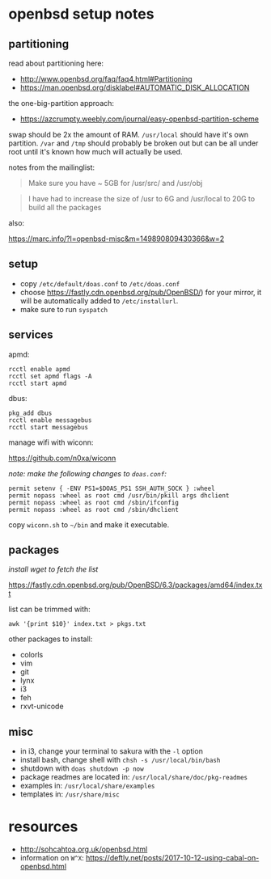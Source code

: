 # openbsd setup notes

## partitioning

read about partitioning here:

* <http://www.openbsd.org/faq/faq4.html#Partitioning>
* <https://man.openbsd.org/disklabel#AUTOMATIC_DISK_ALLOCATION>

the one-big-partition approach:

* <https://azcrumpty.weebly.com/journal/easy-openbsd-partition-scheme>

swap should be 2x the amount of RAM.  `/usr/local` should have it's own partition.  `/var` and `/tmp` should probably be broken out but can be all under root until it's known how much will actually be used.

notes from the mailinglist:

> Make sure you have ~ 5GB for /usr/src/ and /usr/obj

> I have had to increase the size of /usr to 6G and /usr/local to 20G to build all the packages

also:

https://marc.info/?l=openbsd-misc&m=149890809430366&w=2

## setup

- copy `/etc/default/doas.conf` to `/etc/doas.conf`
- choose <https://fastly.cdn.openbsd.org/pub/OpenBSD/>) for your mirror, it will be automatically added to `/etc/installurl`.
- make sure to run `syspatch`

## services

apmd:

```
rcctl enable apmd
rcctl set apmd flags -A
rcctl start apmd
```

dbus:

```
pkg_add dbus
rcctl enable messagebus
rcctl start messagebus
```

manage wifi with wiconn:

<https://github.com/n0xa/wiconn>

_note: make the following changes to `doas.conf`:_

```
permit setenv { -ENV PS1=$DOAS_PS1 SSH_AUTH_SOCK } :wheel
permit nopass :wheel as root cmd /usr/bin/pkill args dhclient
permit nopass :wheel as root cmd /sbin/ifconfig
permit nopass :wheel as root cmd /sbin/dhclient
```

copy `wiconn.sh` to `~/bin` and make it executable.

## packages

_install wget to fetch the list_

https://fastly.cdn.openbsd.org/pub/OpenBSD/6.3/packages/amd64/index.txt

list can be trimmed with:

`awk '{print $10}' index.txt > pkgs.txt`

other packages to install:

* colorls
* vim
* git
* lynx
* i3
* feh
* rxvt-unicode

## misc

- in i3, change your terminal to sakura with the `-l` option
- install bash, change shell with `chsh -s /usr/local/bin/bash`
- shutdown with `doas shutdown -p now`
- package readmes are located in: `/usr/local/share/doc/pkg-readmes`
- examples in: `/usr/local/share/examples`
- templates in: `/usr/share/misc`

# resources

- <http://sohcahtoa.org.uk/openbsd.html>
- information on `W^X`: <https://deftly.net/posts/2017-10-12-using-cabal-on-openbsd.html>

